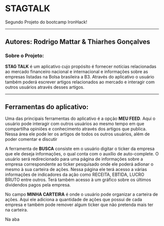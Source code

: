 # STAGTALK

Segundo Projeto do bootcamp IronHack!

---

## Autores: Rodrigo Mattar & Thiarhes Gonçalves

### Sobre o Projeto:

**STAG TALK** é um aplicativo cujo propósito é fornecer notícias relacionadas ao mercado financeiro nacional e internacional e informações sobre as empresas listadas na Bolsa brasileira a B3. Através do aplicativo o usuário também poderá escrever artigos relacionados ao mercado e interagir com outros usuários através desses artigos.  

---

## Ferramentas do aplicativo:

Uma das principais ferramentas do aplicativo é a opção **MEU FEED**. Aqui o usuário pode interagir com outros usuários ao mesmo tempo em que compartilha opiniões e conhecimento através dos artigos que publica. Nessa área ele pode ler os artigos de todos os outros usuários, além de poder comentar e discutir  

A ferramenta de **BUSCA** consiste em o usuário digitar o ticker da empresa que ele deseja informações, o qual conta com o auxílio de auto-complete. O usuário será redirecionado para uma página de informações sobre a empresa correspondente ao ticker pesquisado onde ele poderá adionar o mesmo à sua carteira de ações. Nessa página ele terá acesso a várias informações de indicadores da ação como RECEITA, EBTIDA, LUCRO BRUTO entre outros. Terá também acesso à um gráfico sobre os últimos dividendos pagos pela empresa.

No campo **MINHA CARTEIRA** é onde o usuário pode organizar a carteira de ações. Aqui ele adiciona a quantidade de ações que possui de cada empresa e também pode remover algum ticker que não pretenda mais ter na carteira.

Na aba 
